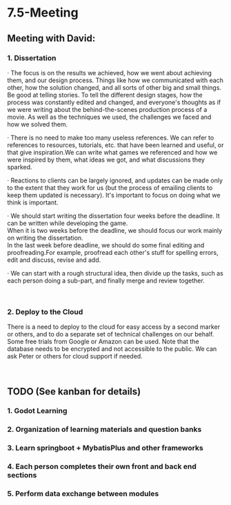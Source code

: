 # 7.5-Meeting
## Meeting with David:

### 1. Dissertation
· The focus is on the results we achieved, how we went about achieving them, and our design process. Things like how we communicated with each other, how the solution changed, and all sorts of other big and small things.   
Be good at telling stories. To tell the different design stages, how the process was constantly edited and changed, and everyone's thoughts as if we were writing about the behind-the-scenes production process of a movie. As well as the techniques we used, the challenges we faced and how we solved them. 

· There is no need to make too many useless references. We can refer to references to resources, tutorials, etc. that have been learned and useful, or that give inspiration.We can write what games we referenced and how we were inspired by them, what ideas we got, and what discussions they sparked.

· Reactions to clients can be largely ignored, and updates can be made only to the extent that they work for us (but the process of emailing clients to keep them updated is necessary). It's important to focus on doing what we think is important.

· We should start writing the dissertation four weeks before the deadline. It can be written while developing the game.  
When it is two weeks before the deadline, we should focus our work mainly on writing the dissertation.  
In the last week before deadline, we should do some final editing and proofreading.For example, proofread each other's stuff for spelling errors, edit and discuss, revise and add.

· We can start with a rough structural idea, then divide up the tasks, such as each person doing a sub-part, and finally merge and review together.

</br>

### 2. Deploy to the Cloud
There is a need to deploy to the cloud for easy access by a second marker or others, and to do a separate set of technical challenges on our behalf. Some free trials from Google or Amazon can be used. Note that the database needs to be encrypted and not accessible to the public. We can ask Peter or others for cloud support if needed.


</br>

## TODO (See kanban for details)
### 1. Godot Learning
### 2. Organization of learning materials and question banks
### 3. Learn springboot + MybatisPlus and other frameworks
### 4. Each person completes their own front and back end sections
### 5. Perform data exchange between modules

